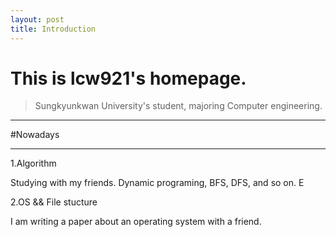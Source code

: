 ```yaml
---
layout: post
title: Introduction
---
```



# This is lcw921's homepage.
> Sungkyunkwan University's student, majoring Computer engineering.

---

#Nowadays

---
1.Algorithm

Studying with my friends.
Dynamic programing, BFS, DFS, and so on. 
E

2.OS && File stucture


I am writing a paper about an operating system with a friend.

